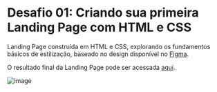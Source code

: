 # Desafio 01: Criando sua primeira Landing Page com HTML e CSS

Landing Page construída em HTML e CSS, explorando os fundamentos básicos de estilização, baseado no design disponível no [Figma](https://www.figma.com/file/3PiokoJj9IhGDnNiWAJbz7/DIO---Desafio-01?node-id=2%3A6).

O resultado final da Landing Page pode ser acessada [aqui](https://juliawatanabe.github.io/DIO-css-desafio-01/).

![image](https://user-images.githubusercontent.com/55519539/183538055-6cce606c-7d1d-4d15-a4be-ffeb5b37c956.png)



